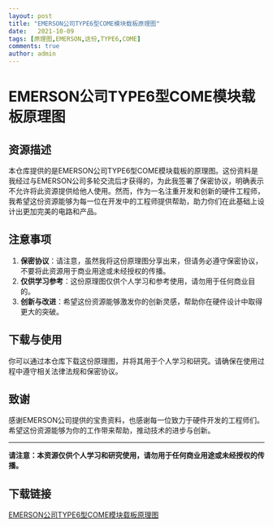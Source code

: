 ```yaml
---
layout: post
title: "EMERSON公司TYPE6型COME模块载板原理图"
date:   2021-10-09
tags: [原理图,EMERSON,这份,TYPE6,COME]
comments: true
author: admin
---
```

# EMERSON公司TYPE6型COME模块载板原理图

## 资源描述

本仓库提供的是EMERSON公司TYPE6型COME模块载板的原理图。这份资料是我经过与EMERSON公司多轮交流后才获得的，为此我签署了保密协议，明确表示不允许将此资源提供给他人使用。然而，作为一名注重开发和创新的硬件工程师，我希望这份资源能够为每一位在开发中的工程师提供帮助，助力你们在此基础上设计出更加完美的电路和产品。

## 注意事项

1. **保密协议**：请注意，虽然我将这份原理图分享出来，但请务必遵守保密协议，不要将此资源用于商业用途或未经授权的传播。
2. **仅供学习参考**：这份原理图仅供个人学习和参考使用，请勿用于任何商业目的。
3. **创新与改进**：希望这份资源能够激发你的创新灵感，帮助你在硬件设计中取得更大的突破。

## 下载与使用

你可以通过本仓库下载这份原理图，并将其用于个人学习和研究。请确保在使用过程中遵守相关法律法规和保密协议。

## 致谢

感谢EMERSON公司提供的宝贵资料，也感谢每一位致力于硬件开发的工程师们。希望这份资源能够为你的工作带来帮助，推动技术的进步与创新。

---

**请注意：本资源仅供个人学习和研究使用，请勿用于任何商业用途或未经授权的传播。**

## 下载链接

[EMERSON公司TYPE6型COME模块载板原理图](https://pan.quark.cn/s/eae5ea911673)